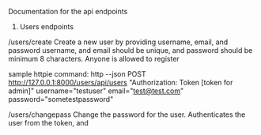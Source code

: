 Documentation for the api endpoints

1. Users endpoints

/users/create
Create a new user by providing username, email, and password
username, and email should be unique, and password should be minimum 8 characters.
Anyone is allowed to register

sample httpie command:
http --json POST http://127.0.0.1:8000/users/api/users "Authorization: Token [token for admin]" username="testuser" email="test@test.com" password="sometestpassword"

/users/changepass
Change the password for the user. Authenticates the user from the token, and 


